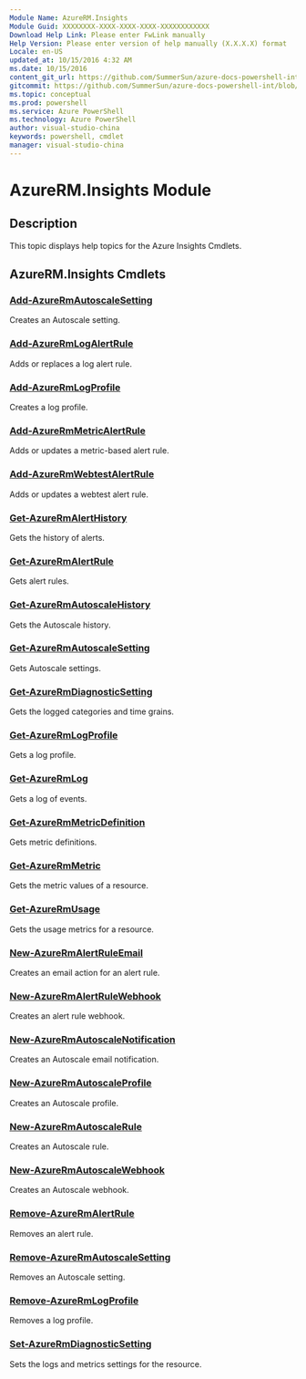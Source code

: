 ```yaml
---
Module Name: AzureRM.Insights
Module Guid: XXXXXXXX-XXXX-XXXX-XXXX-XXXXXXXXXXXX
Download Help Link: Please enter FwLink manually
Help Version: Please enter version of help manually (X.X.X.X) format
Locale: en-US
updated_at: 10/15/2016 4:32 AM
ms.date: 10/15/2016
content_git_url: https://github.com/SummerSun/azure-docs-powershell-int/blob/master/azureps-cmdlets-docs/ResourceManager/AzureRM.Insights/v2.0/CmdletMDs/AzureRM.Insights.md
gitcommit: https://github.com/SummerSun/azure-docs-powershell-int/blob/1bfd8e268acfc1799ad3f17c5a982578f54443cf/azureps-cmdlets-docs/ResourceManager/AzureRM.Insights/v2.0/CmdletMDs/AzureRM.Insights.md
ms.topic: conceptual
ms.prod: powershell
ms.service: Azure PowerShell
ms.technology: Azure PowerShell
author: visual-studio-china
keywords: powershell, cmdlet
manager: visual-studio-china
---
```


# AzureRM.Insights Module
## Description
This topic displays help topics for the Azure Insights Cmdlets. 

## AzureRM.Insights Cmdlets
### [Add-AzureRmAutoscaleSetting](Add-AzureRmAutoscaleSetting.md)
Creates an Autoscale setting.


### [Add-AzureRmLogAlertRule](Add-AzureRmLogAlertRule.md)
Adds or replaces a log alert rule.


### [Add-AzureRmLogProfile](Add-AzureRmLogProfile.md)
Creates a log profile.


### [Add-AzureRmMetricAlertRule](Add-AzureRmMetricAlertRule.md)
Adds or updates a metric-based alert rule.


### [Add-AzureRmWebtestAlertRule](Add-AzureRmWebtestAlertRule.md)
Adds or updates a webtest alert rule.


### [Get-AzureRmAlertHistory](Get-AzureRmAlertHistory.md)
Gets the history of alerts.


### [Get-AzureRmAlertRule](Get-AzureRmAlertRule.md)
Gets alert rules.


### [Get-AzureRmAutoscaleHistory](Get-AzureRmAutoscaleHistory.md)
Gets the Autoscale history.


### [Get-AzureRmAutoscaleSetting](Get-AzureRmAutoscaleSetting.md)
Gets Autoscale settings.


### [Get-AzureRmDiagnosticSetting](Get-AzureRmDiagnosticSetting.md)
Gets the logged categories and time grains.


### [Get-AzureRmLogProfile](Get-AzureRmLogProfile.md)
Gets a log profile.


### [Get-AzureRmLog](Get-AzureRmLog.md)
Gets a log of events.


### [Get-AzureRmMetricDefinition](Get-AzureRmMetricDefinition.md)
Gets metric definitions.


### [Get-AzureRmMetric](Get-AzureRmMetric.md)
Gets the metric values of a resource.


### [Get-AzureRmUsage](Get-AzureRmUsage.md)
Gets the usage metrics for a resource.


### [New-AzureRmAlertRuleEmail](New-AzureRmAlertRuleEmail.md)
Creates an email action for an alert rule.


### [New-AzureRmAlertRuleWebhook](New-AzureRmAlertRuleWebhook.md)
Creates an alert rule webhook.


### [New-AzureRmAutoscaleNotification](New-AzureRmAutoscaleNotification.md)
Creates an Autoscale email notification.


### [New-AzureRmAutoscaleProfile](New-AzureRmAutoscaleProfile.md)
Creates an Autoscale profile.


### [New-AzureRmAutoscaleRule](New-AzureRmAutoscaleRule.md)
Creates an Autoscale rule.


### [New-AzureRmAutoscaleWebhook](New-AzureRmAutoscaleWebhook.md)
Creates an Autoscale webhook.


### [Remove-AzureRmAlertRule](Remove-AzureRmAlertRule.md)
Removes an alert rule.


### [Remove-AzureRmAutoscaleSetting](Remove-AzureRmAutoscaleSetting.md)
Removes an Autoscale setting.


### [Remove-AzureRmLogProfile](Remove-AzureRmLogProfile.md)
Removes a log profile.


### [Set-AzureRmDiagnosticSetting](Set-AzureRmDiagnosticSetting.md)
Sets the logs and metrics settings for the resource.



